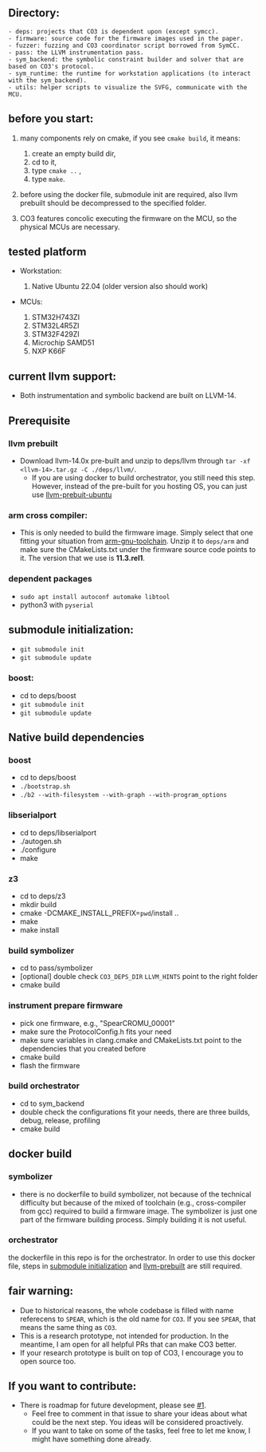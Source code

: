 ## Directory:
```
- deps: projects that CO3 is dependent upon (except symcc). 
- firmware: source code for the firmware images used in the paper.
- fuzzer: fuzzing and CO3 coordinator script borrowed from SymCC.
- pass: the LLVM instrumentation pass. 
- sym_backend: the symbolic constraint builder and solver that are based on CO3's protocol.
- sym_runtime: the runtime for workstation applications (to interact with the sym_backend). 
- utils: helper scripts to visualize the SVFG, communicate with the MCU. 
```
## before you start:
1. many components rely on cmake, if you see `cmake build`, it means:
    1. create an empty build dir, 
    2. cd to it, 
    3. type `cmake ..` , 
    4. type `make`.

2. before using the docker file, submodule init are required, also llvm prebuilt should be decompressed to the specified folder. 

3. CO3 features concolic executing the firmware on the MCU, so the physical MCUs are necessary. 

## tested platform

- Workstation:
    1. Native Ubuntu 22.04 (older version also should work)

- MCUs:
    1. STM32H743ZI
    2. STM32L4R5ZI
    3. STM32F429ZI
    4. Microchip SAMD51
    5. NXP K66F

## current llvm support:
- Both instrumentation and symbolic backend are built on LLVM-14. 

## Prerequisite 

### llvm prebuilt
- Download llvm-14.0x pre-built and unzip to deps/llvm through `tar -xf <llvm-14>.tar.gz -C ./deps/llvm/`. 
    - If you are using docker to build orchestrator, you still need this step. 
    However, instead of the pre-built for you hosting OS, you can just use [llvm-prebuit-ubuntu](https://github.com/llvm/llvm-project/releases/download/llvmorg-14.0.0/clang+llvm-14.0.0-x86_64-linux-gnu-ubuntu-18.04.tar.xz)

### arm cross compiler:
- This is only needed to build the firmware image. Simply select that one fitting your situation from 
[arm-gnu-toolchain](https://developer.arm.com/downloads/-/arm-gnu-toolchain-downloads). Unzip it to `deps/arm` and make sure the CMakeLists.txt under the firmware source code points to it. The version that we use is **11.3.rel1**. 

### dependent packages
- `sudo apt install autoconf automake libtool`
- python3 with `pyserial`

## submodule initialization:
- `git submodule init`
- `git submodule update`

### boost:
- cd to deps/boost
- `git submodule init`
- `git submodule update`


## Native build dependencies

### boost
- cd to deps/boost
- `./bootstrap.sh`
- `./b2 --with-filesystem --with-graph --with-program_options`

### libserialport
- cd to deps/libserialport
- ./autogen.sh
- ./configure
- make

### z3
- cd to deps/z3
- mkdir build
- cmake -DCMAKE_INSTALL_PREFIX=`pwd`/install ..
- make
- make install 

### build symbolizer
- cd to pass/symbolizer
- [optional] double check `CO3_DEPS_DIR` `LLVM_HINTS` point to the right folder
- cmake build 

### instrument prepare firmware
- pick one firmware, e.g., "SpearCROMU_00001"
- make sure the ProtocolConfig.h fits your need
- make sure variables in clang.cmake and CMakeLists.txt point to the dependencies that you created before
- cmake build 
- flash the firmware

### build orchestrator
- cd to sym_backend
- double check the configurations fit your needs, there are three builds, debug, release, profiling
- cmake build 

## docker build
### symbolizer
- there is no dockerfile to build symbolizer, not because of the technical difficulty but because of the mixed of toolchain (e.g., cross-compiler from gcc) required to build a firmware image. 
The symbolizer is just one part of the firmware building process. Simply building it is not useful. 



### orchestrator
the dockerfile in this repo is for the orchestrator. In order to use this docker file, 
steps in [submodule initialization](#submodule-initialization) and [llvm-prebuilt](#llvm-prebuilt) are still required. 


## fair warning:
- Due to historical reasons, the whole codebase is filled with name referecens to `SPEAR`, which is the old name for `CO3`. If you see `SPEAR`, that means the same thing as `CO3`. 
- This is a research prototype, not intended for production. In the meantime, I am open for all helpful PRs that can make CO3 better. 
- If your research prototype is built on top of CO3, I encourage you to open source too.

## If you want to contribute:
- There is roadmap for future development, please see [#1](/../../issues/1).
    - Feel free to comment in that issue to share your ideas about what could be the next step. You ideas will be considered proactively. 
    - If you want to take on some of the tasks, feel free to let me know, I might have something done already. 